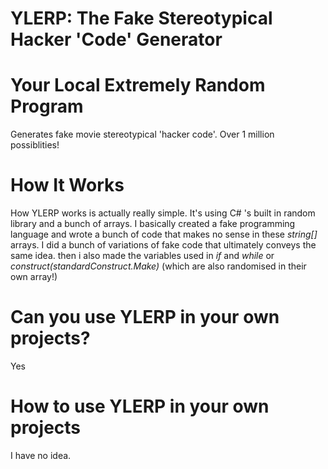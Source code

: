 # YLERP: The Fake Stereotypical Hacker 'Code' Generator

# Your Local Extremely Random Program

Generates fake movie stereotypical 'hacker code'. Over 1 million possiblities!

# How It Works
How YLERP works is actually really simple. It's using C# 's built in random library and a bunch of arrays. I basically created a fake programming language and wrote a bunch of code that makes no sense in these *string[]* arrays. I did a bunch of variations of fake code that ultimately conveys the same idea. then i also made the variables used in *if* and *while* or *construct(standardConstruct.Make)* (which are also randomised in their own array!)

# Can you use YLERP in your own projects?
Yes

# How to use YLERP in your own projects
I have no idea.
